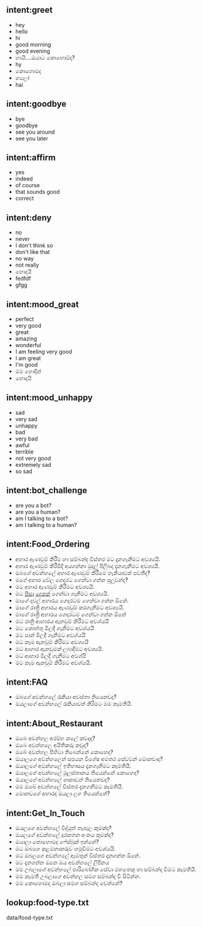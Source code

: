 ## intent:greet
- hey
- hello
- hi
- good morning
- good evening
- හායි....ඔයාට කොහොම්ද?
- hy
- කොහොමද
- හලෝ
- hai

## intent:goodbye
- bye
- goodbye
- see you around
- see you later

## intent:affirm
- yes
- indeed
- of course
- that sounds good
- correct

## intent:deny
- no
- never
- I don't think so
- don't like that
- no way
- not really
- හොදයී
- fedfdf
- gfgg

## intent:mood_great
- perfect
- very good
- great
- amazing
- wonderful
- I am feeling very good
- I am great
- I'm good
- මම හොදින්
- හොදයි

## intent:mood_unhappy
- sad
- very sad
- unhappy
- bad
- very bad
- awful
- terrible
- not very good
- extremely sad
- so sad

## intent:bot_challenge
- are you a bot?
- are you a human?
- am I talking to a bot?
- am I talking to a human?

## intent:Food_Ordering
- අහාර ඇණවුම් කිරීම හා සම්බන්ද විස්තර මට දැනගැනීමට අවශ්‍යයි.
- අහාර ඇණවුම් කිරීමීදි අයගන්නා මුදල් පිලිබද දැනගැනීමට අවශ්‍යයී.
- ඔබගේ අවන්හලේ අහාර ඇණවුම් කීරීමෙ හැකියාවක් පවතීද?
- මගේ අහාර වේල ගෙදරට ගෙන්වා ගන්න පුලුවන්ද?
- මට අහාර ඇණවුම් කිරීමට අවශ්‍යයි.
- මට [පීසා](food_type) [දෙකක්](qty) ගෙන්වා ගැනීමට අවශ්‍යයි.
- මාගේ දවල් අහාරය ගෙදරටම ගෙන්වා ගන්න ඕනේ.
- මාගේ රාත්‍රී අහාරය ඇණවුම් කරගැනීමට අවශ්‍යයි.
- මාගේ රාත්‍රී අහාරය ගෙදරටම ගෙන්වා ගන්න ඕනේ
- මට රාත්‍රි ආහාරය ඇනවුම් කිරීමට අවශ්යයි
- මට කොත්තු මිලදී ගැනීමට අවශ්යයි
- මට පාන් මිලදී ගැනීමට අවශ්යයි
- මට කෑම ඇනවුම් කිරීමට අවශ්‍යයි
- මට ආහාර ඇනවුමක් ලබාදීමට අවශ්‍යයි.
- මට ආහාර මිලදී ගැනීමට අවශ්යි
- මට කෑම ඇනවුම් කිරීමට අවශ්යයි.

## intent:FAQ
- ඔබගේ අවන්හලේ රැකියා අවස්තා තියෙනවද?
- ඔයලාගේ අවන්හලේ රැකියාවක් කිරිමට මම කැමතියි.

## intent:About_Restaurant
- ඔබෙ අවන්හල අරම්භ කලේ කවදාද?
- ඔබෙ අවන්හලෙ අයිතිකරු කවුද?
- ඔබේ අවන්හල පිහිටා තිබෙන්නේ කොහෙද?
- ඔයාලගෙ අවන්හලෙන් සපයන විශේෂ අමතර සේවවන් මොනවාද?
- ඔයාලගේ අවන්හලේ ඉතිහාසය දැනගැනීමට කැමතියි.
- ඔයාලගේ අවන්හලේ මූලස්තානය තියෙන්නේ කොහෙද?
- ඔයාලගේ අවන්හලේ ශාකාවන් තියෙනවද?
- මම ඔබේ අවන්හලේ විස්තර දැනගනීමට කැමතියී.
- මොනවගේ අහාරද ඔයලා ලග තියෙන්නේ?

## intent:Get_In_Touch
- ඔයලගෙ අවන්හලේ විද්යුත් තැපෑල කුමක්ද?
- ඔයලගේ අවන්හලේ දුරකතන අංකය කුමක්ද?
- ඔයාලා කොහොමද ෆේස්බුක් ඉන්නේ?
- මට ඔබගෙ කළමනාකරුව හමූවීමට අවශ්යයි.
- මට ඔබලගෙ අවන්හලේ ඇමතුන් විස්තර දැනගන්න ඕනේ.
- මට දැනගන්න ඔනෙ ඔය අවන්හලේ ලිපිනය
- මම උබලාගේ අවන්හලේ පාරිබෝගික සේවා මහතෙකු හා සම්බන්ද වීමට කැමතියි.
- මම කැමතී උබලාගෙ අවන්හල සමග සම්බන්ද වී සිටින්න.
- මම කොහොමද ඔබලා සමග සම්බන්ද වෙන්නේ?

## lookup:food-type.txt
  data/food-type.txt
